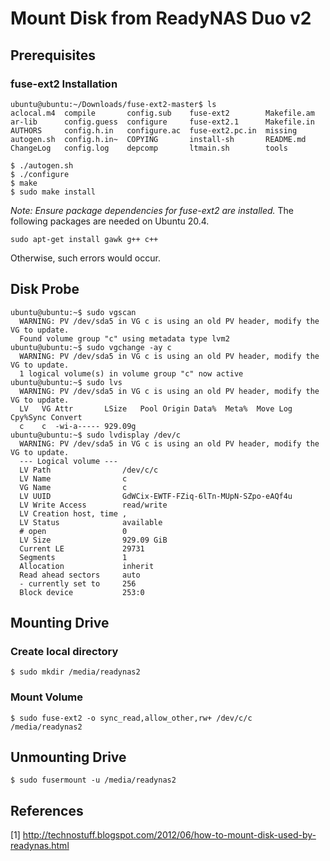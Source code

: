 # Mount Disk from ReadyNAS Duo v2

## Prerequisites

### fuse-ext2 Installation
```
ubuntu@ubuntu:~/Downloads/fuse-ext2-master$ ls
aclocal.m4  compile       config.sub    fuse-ext2        Makefile.am
ar-lib      config.guess  configure     fuse-ext2.1      Makefile.in
AUTHORS     config.h.in   configure.ac  fuse-ext2.pc.in  missing
autogen.sh  config.h.in~  COPYING       install-sh       README.md
ChangeLog   config.log    depcomp       ltmain.sh        tools

$ ./autogen.sh
$ ./configure
$ make
$ sudo make install
```

*Note: Ensure package dependencies for fuse-ext2 are installed.* The following packages are needed on Ubuntu 20.4.
```
sudo apt-get install gawk g++ c++
```
Otherwise, such errors would occur.


## Disk Probe
```
ubuntu@ubuntu:~$ sudo vgscan
  WARNING: PV /dev/sda5 in VG c is using an old PV header, modify the VG to update.
  Found volume group "c" using metadata type lvm2
ubuntu@ubuntu:~$ sudo vgchange -ay c
  WARNING: PV /dev/sda5 in VG c is using an old PV header, modify the VG to update.
  1 logical volume(s) in volume group "c" now active
ubuntu@ubuntu:~$ sudo lvs
  WARNING: PV /dev/sda5 in VG c is using an old PV header, modify the VG to update.
  LV   VG Attr       LSize   Pool Origin Data%  Meta%  Move Log Cpy%Sync Convert
  c    c  -wi-a----- 929.09g                                                    
ubuntu@ubuntu:~$ sudo lvdisplay /dev/c
  WARNING: PV /dev/sda5 in VG c is using an old PV header, modify the VG to update.
  --- Logical volume ---
  LV Path                /dev/c/c
  LV Name                c
  VG Name                c
  LV UUID                GdWCix-EWTF-FZiq-6lTn-MUpN-SZpo-eAQf4u
  LV Write Access        read/write
  LV Creation host, time , 
  LV Status              available
  # open                 0
  LV Size                929.09 GiB
  Current LE             29731
  Segments               1
  Allocation             inherit
  Read ahead sectors     auto
  - currently set to     256
  Block device           253:0

```


## Mounting Drive

### Create local directory
```
$ sudo mkdir /media/readynas2
```

### Mount Volume
```
$ sudo fuse-ext2 -o sync_read,allow_other,rw+ /dev/c/c /media/readynas2
```


## Unmounting Drive
```
$ sudo fusermount -u /media/readynas2
```


## References

[1] http://technostuff.blogspot.com/2012/06/how-to-mount-disk-used-by-readynas.html
